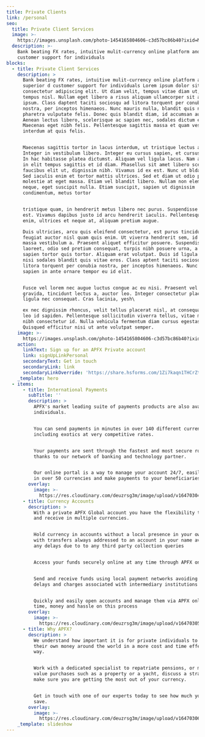 ```yaml
---
title: Private Clients
link: /personal
seo:
  title: Private Client Services
  image: >-
    https://images.unsplash.com/photo-1454165804606-c3d57bc86b40?ixid=MnwxMjA3fDB8MHxwaG90by1wYWdlfHx8fGVufDB8fHx8&ixlib=rb-1.2.1&auto=format&fit=crop&w=1950&q=80
  description: >-
    Bank beating FX rates, intuitive mulit-currency online platform and superior
    customer support for individuals
blocks:
  - title: Private Client Services
    description: >
      Bank beating FX rates, intuitive mulit-currency online platform and
      superior d customer support for individuals Lorem ipsum dolor sit amet,
      consectetur adipiscing elit. Ut diam velit, tempus vitae diam ut, aliquamd
      tempus nisl. Nullam eget libero a risus aliquam ullamcorper sit amet vitae
      ipsum. Class daptent taciti sociosqu ad litora torquent per conubia
      nostra, per inceptos himenaeos. Nunc mauris nulla, blandit quis nisi ut,
      pharetra vulputate felis. Donec quis blandit diam, id accumsan augue.
      Aenean lectus libero, scelerisque ac sapien nec, sodales dictum erat.
      Maecenas eget nibh felis. Pellentesque sagittis massa et quam vestibulum
      interdum at quis felis.


      Maecenas sagittis tortor in lacus interdum, ut tristique lectus accumsan.
      Integer in vestibulum libero. Integer eu cursus sapien, et cursus lectus.
      In hac habitasse platea dictumst. Aliquam vel ligula lacus. Nam a lectus
      in elit tempus sagittis et id diam. Phasellus sit amet libero scelerisque,
      faucibus elit ut, dignissim nibh. Vivamus id ex est. Nunc ut bldandit sem.
      Sed iaculis enim et tortor mattis ultrices. Sed et diam ut odio pharetra
      molestie at eget massa. Etiam vel blandit libero. Nullam non elementum
      neque, eget suscipit nulla. Etiam suscipit, sapien ut dignissim
      condimentum, metus tortor


      tristique quam, in hendrerit metus libero nec purus. Suspendisse non ipsum
      est. Vivamus dapibus justo id arcu hendrerit iaculis. Pellentesque nunc
      enim, ultrices et neque at, aliquam pretium augue.

      Duis ultricies, arcu quis eleifend consectetur, est purus tincidunt sem,
      feugiat auctor nisl quam quis enim. Ut viverra hendrerit sem, id egestas
      massa vestibulum a. Praesent aliquet efficitur posuere. Suspendisse
      laoreet, odio sed pretium consequat, turpis nibh posuere urna, a vehicula
      sapien tortor quis tortor. Aliquam erat volutpat. Duis id ligula vitae
      nisi sodales blandit quis vitae eros. Class aptent taciti sociosqu ad
      litora torquent per conubia nostra, per inceptos himenaeos. Nunc egestas
      sapien in ante ornare tempor eu id elit.


      Fusce vel lorem nec augue luctus congue ac eu nisi. Praesent vel lectus
      gravida, tincidunt lectus a, auctor leo. Integer consectetur placerat
      ligula nec consequat. Cras lacinia, yesh\

      ex nec dignissim rhoncus, velit tellus placerat nisl, at consequat urna
      leo id sapiden. Pellentesque sollicitudin viverra tellus, vitae molestie
      nibh consectetur id. Nulla vehicula fermentum diam cursus egestas.
      Quisqued efficitur nisi ut ante volutpat semper.
    image: >-
      https://images.unsplash.com/photo-1454165804606-c3d57bc86b40?ixid=MnwxMjA3fDB8MHxwaG90by1wYWdlfHx8fGVufDB8fHx8&ixlib=rb-1.2.1&auto=format&fit=crop&w=1950&q=80
    action:
      linkText: Sign up for an APFX Private account
      link: signUpLinkPersonal
      secondaryText: Get in touch
      secondaryLink: link
      secondaryLinkOverride: 'https://share.hsforms.com/1Zi7kaqn1THCrZt6hdDaGng5kdde'
    _template: hero
  - items:
      - title: International Payments
        subTitle: ''
        description: >
          APFX's market leading suite of payments products are also available to
          individuals.


          You can send payments in minutes in over 140 different currencies
          including exotics at very competitive rates.


          Your payments are sent through the fastest and most secure routes,
          thanks to our network of banking and technology partner.


          Our online portal is a way to manage your account 24/7, easily trade
          in over 50 currencies and make payments to your beneficiaries.
        overlay:
          image: >-
            https://res.cloudinary.com/deuzrsg3m/image/upload/v1647030485/apfx/photo-1561728130-afd430af0493_mjlpyy.jpg
      - title: Currency Accounts
        description: >
          With a private APFX Global account you have the flexibility to send
          and receive in multiple currencies.


          Hold currency in accounts without a local presence in your own name,
          with transfers always addressed to an account in your name avoiding
          any delays due to to any third party collection queries


          Access your funds securely online at any time through APFX online


          Send and receive funds using local payment networks avoiding the
          delays and charges associated with intermediary institutions


          Quickly and easily open accounts and manage them via APFX online. Save
          time, money and hassle on this process
        overlay:
          image: >-
            https://res.cloudinary.com/deuzrsg3m/image/upload/v1647030509/apfx/photo-1473042904451-00171c69419d_ylp2eh.jpg
      - title: Why APFX?
        description: >
          We understand how important it is for private individuals to move
          their own money around the world in a more cost and time effective
          way.


          Work with a dedicated specialist to repatriate pensions, or make high
          value purchases such as a property or a yacht, discuss a strategy to
          make sure you are getting the most out of your currency.


          Get in touch with one of our experts today to see how much you could
          save.
        overlay:
          image: >-
            https://res.cloudinary.com/deuzrsg3m/image/upload/v1647030608/apfx/photo-1574607408180-3b72da2969bb_efa8un.jpg
    _template: slideshow
---
```



